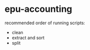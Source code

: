 epu-accounting
==============

recommended order of running scripts:

- clean
- extract and sort
- split
